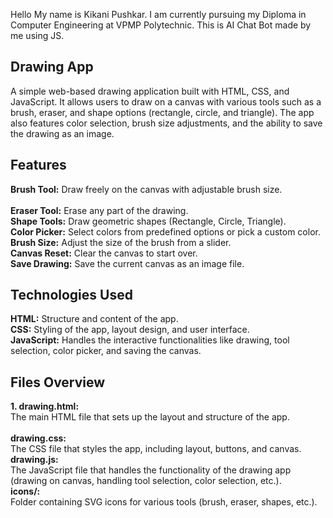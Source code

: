 Hello My name is Kikani Pushkar.
I am currently pursuing my Diploma in Computer Engineering at VPMP Polytechnic.
This is AI Chat Bot made by me using JS.

<h2>Drawing App</h2>
A simple web-based drawing application built with HTML, CSS, and JavaScript. It allows users to draw on a canvas with various tools such as a brush, eraser, and shape options (rectangle, circle, and triangle). The app also features color selection, brush size adjustments, and the ability to save the drawing as an image.

<h2>Features</h2>
<b>Brush Tool:</b> Draw freely on the canvas with adjustable brush size. <br><br>
<b>Eraser Tool:</b> Erase any part of the drawing.<br>
<b>Shape Tools:</b> Draw geometric shapes (Rectangle, Circle, Triangle).<br>
<b>Color Picker:</b> Select colors from predefined options or pick a custom color.<br>
<b>Brush Size:</b> Adjust the size of the brush from a slider.<br>
<b>Canvas Reset:</b> Clear the canvas to start over.<br>
<b>Save Drawing:</b> Save the current canvas as an image file.<br>

<h2>Technologies Used </h2>
<b>HTML:</b> Structure and content of the app. <br>
<b>CSS:</b> Styling of the app, layout design, and user interface.<br>
<b>JavaScript:</b> Handles the interactive functionalities like drawing, tool selection, color picker, and saving the canvas.<br>

<h2>Files Overview</h2>
<b>1. drawing.html:</b> <br>The main HTML file that sets up the layout and structure of the app. <br><br>
<b>drawing.css:</b> <br>The CSS file that styles the app, including layout, buttons, and canvas.<br>
<b>drawing.js:</b> <br> The JavaScript file that handles the functionality of the drawing app (drawing on canvas, handling tool selection, color selection, etc.).<br>
<b>icons/:</b> <br> Folder containing SVG icons for various tools (brush, eraser, shapes, etc.).
